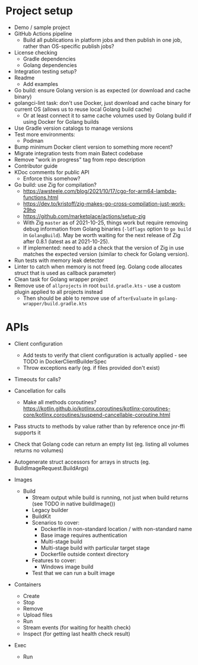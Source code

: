 # Project setup

* Demo / sample project
* GitHub Actions pipeline
  * Build all publications in platform jobs and then publish in one job, rather than OS-specific publish jobs?
* License checking
  * Gradle dependencies
  * Golang dependencies
* Integration testing setup?
* Readme
  * Add examples
* Go build: ensure Golang version is as expected (or download and cache binary)
* golangci-lint task: don't use Docker, just download and cache binary for current OS (allows us to reuse local Golang build cache)
  * Or at least connect it to same cache volumes used by Golang build if using Docker for Golang builds
* Use Gradle version catalogs to manage versions
* Test more environments:
  * Podman
* Bump minimum Docker client version to something more recent?
* Migrate integration tests from main Batect codebase
* Remove "work in progress" tag from repo description
* Contributor guide
* KDoc comments for public API
  * Enforce this somehow?
* Go build: use Zig for compilation?
  * https://awsteele.com/blog/2021/10/17/cgo-for-arm64-lambda-functions.html
  * https://dev.to/kristoff/zig-makes-go-cross-compilation-just-work-29ho
  * https://github.com/marketplace/actions/setup-zig
  * With Zig `master` as of 2021-10-25, things work but require removing debug information from Golang binaries (`-ldflags` option to `go build` in `GolangBuild`). May be worth waiting for the next release of Zig after 0.8.1 (latest as at 2021-10-25).
  * If implemented: need to add a check that the version of Zig in use matches the expected version (similar to check for Golang version).
* Run tests with memory leak detector
* Linter to catch when memory is not freed (eg. Golang code allocates struct that is used as callback parameter)
* Clean task for Golang wrapper project
* Remove use of `allprojects` in root `build.gradle.kts` - use a custom plugin applied to all projects instead
  * Then should be able to remove use of `afterEvaluate` in `golang-wrapper/build.gradle.kts`

# APIs

* Client configuration
  * Add tests to verify that client configuration is actually applied - see TODO in DockerClientBuilderSpec
  * Throw exceptions early (eg. if files provided don't exist)
* Timeouts for calls?
* Cancellation for calls
  * Make all methods coroutines? https://kotlin.github.io/kotlinx.coroutines/kotlinx-coroutines-core/kotlinx.coroutines/suspend-cancellable-coroutine.html
* Pass structs to methods by value rather than by reference once jnr-ffi supports it

* Check that Golang code can return an empty list (eg. listing all volumes returns no volumes)
* Autogenerate struct accessors for arrays in structs (eg. BuildImageRequest.BuildArgs)

* Images
  * Build
    * Stream output while build is running, not just when build returns (see TODO in native buildImage())
    * Legacy builder
    * BuildKit
    * Scenarios to cover:
      * Dockerfile in non-standard location / with non-standard name
      * Base image requires authentication
      * Multi-stage build
      * Multi-stage build with particular target stage
      * Dockerfile outside context directory
    * Features to cover:
      * Windows image build
    * Test that we can run a built image
* Containers
  * Create
  * Stop
  * Remove
  * Upload files
  * Run
  * Stream events (for waiting for health check)
  * Inspect (for getting last health check result)
* Exec
  * Run
